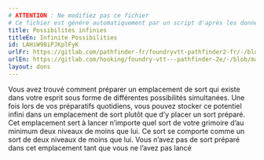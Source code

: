 ```yaml
---
# ATTENTION : Ne modifiez pas ce fichier
# Ce fichier est généré automatiquement par un script d'après les données du module Foundry VTT officiel et de sa traduction
title: Possibilités infinies
titleEn: Infinite Possibilities
id: LAHiW98iPJKplFyK
urlFr: https://gitlab.com/pathfinder-fr/foundryvtt-pathfinder2-fr/-/blob/master/data/feats/LAHiW98iPJKplFyK.htm
urlEn: https://gitlab.com/hooking/foundry-vtt---pathfinder-2e/-/blob/master/packs/data/feats.db/infinite-possibilities.json
layout: dons
---
```

Vous avez trouvé comment préparer un emplacement de sort qui existe dans votre esprit sous forme de différentes possibilités simultanées. Une fois lors de vos préparatifs quotidiens, vous pouvez stocker ce potentiel infini dans un emplacement de sort plutôt que d’y placer un sort préparé. Cet emplacement sert à lancer n’importe quel sort de votre grimoire d’au minimum deux niveaux de moins que lui. Ce sort se comporte comme un sort de deux niveaux de moins que lui. Vous n’avez pas de sort préparé dans cet emplacement tant que vous ne l’avez pas lancé
